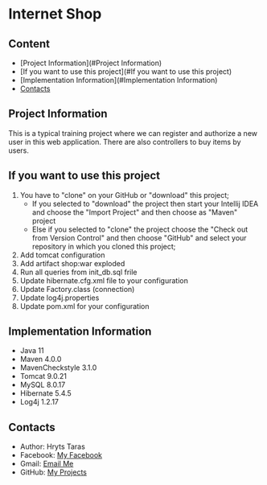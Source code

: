 # Internet Shop


## Content
- [Project Information](#Project Information)
- [If you want to use this project](#If you want to use this project)
- [Implementation Information](#Implementation Information)
- [Contacts](#Contacts)

## Project Information
This is a typical training project where we can register and authorize a new user in this web application.
There are also controllers to buy items by users.
## If you want to use this project
1. You have to "clone" on your GitHub or "download" this project;
    * If you selected to "download" the project then 
 start your Intellij IDEA and choose the "Import Project" and then choose as "Maven" project 
    * Else if you selected to "clone" the project 
 choose the "Check out from Version Control" and then choose "GitHub"
 and select your repository in which you cloned this project;
3. Add tomcat configuration
4. Add artifact shop:war exploded
5. Run all queries from init_db.sql frile
6. Update hibernate.cfg.xml file to your configuration
7. Update Factory.class (connection)
8. Update log4j.properties
9. Update pom.xml for your configuration 
## Implementation Information
* Java 11
* Maven 4.0.0
* MavenCheckstyle 3.1.0
* Tomcat 9.0.21
* MySQL 8.0.17
* Hibernate 5.4.5
* Log4j 1.2.17

## Contacts
* Author: Hryts Taras
* Facebook: [My Facebook](https://www.facebook.com/profile.php?id=100008618806721@)
* Gmail: [Email Me](tarashryts@gmail.com@)
* GitHub: [My Projects](https://github.com/TarasHryts@)
